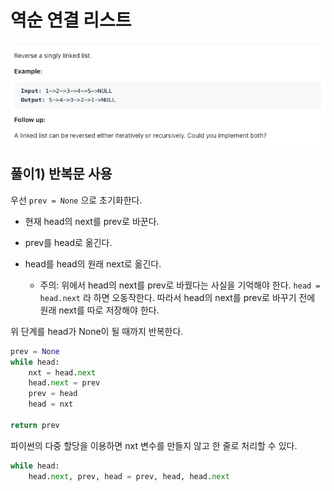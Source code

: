 # 역순 연결 리스트

![problem](1.png)

## 풀이1) 반복문 사용

우선 `prev = None` 으로 초기화한다.

- 현재 head의 next를 prev로 바꾼다.

- prev를 head로 옮긴다.

- head를 head의 원래 next로 옮긴다.
  - 주의: 위에서 head의 next를 prev로 바꿨다는 사실을 기억해야 한다. `head = head.next` 라 하면 오동작한다. 따라서 head의 next를 prev로 바꾸기 전에 원래 next를 따로 저장해야 한다.

위 단계를 head가 None이 될 때까지 반복한다.



```python
prev = None
while head:
    nxt = head.next
    head.next = prev
    prev = head
    head = nxt

return prev
```

파이썬의 다중 할당을 이용하면 nxt 변수를 만들지 않고 한 줄로 처리할 수 있다.



```python
while head:
    head.next, prev, head = prev, head, head.next
```

